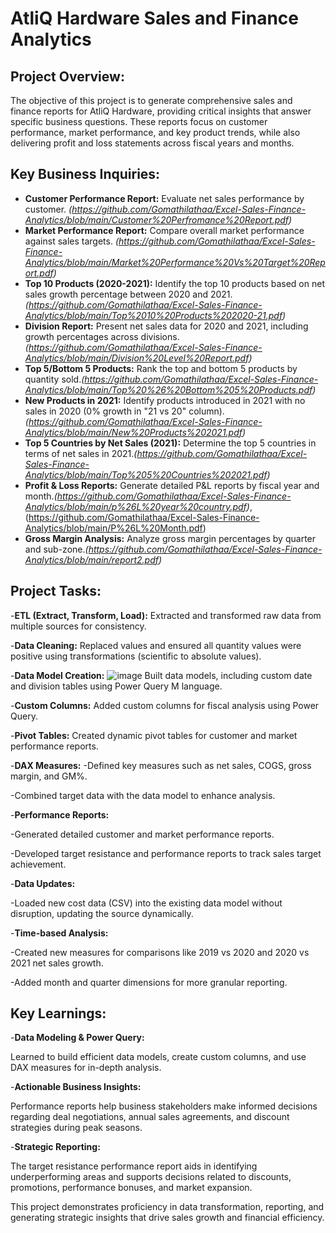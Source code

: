 # AtliQ Hardware Sales and Finance Analytics


## Project Overview:
The objective of this project is to generate comprehensive sales and finance reports for AtliQ Hardware, providing critical insights that answer specific business questions. These reports focus on customer performance, market performance, and key product trends, while also delivering profit and loss statements across fiscal years and months.

## Key Business Inquiries:
- **Customer Performance Report:** Evaluate net sales performance by customer. _(https://github.com/Gomathilathaa/Excel-Sales-Finance-Analytics/blob/main/Customer%20Perfromance%20Report.pdf)_ 
- **Market Performance Report:** Compare overall market performance against sales targets. _(https://github.com/Gomathilathaa/Excel-Sales-Finance-Analytics/blob/main/Market%20Performance%20Vs%20Target%20Report.pdf)_
- **Top 10 Products (2020-2021):** Identify the top 10 products based on net sales growth percentage between 2020 and 2021._(https://github.com/Gomathilathaa/Excel-Sales-Finance-Analytics/blob/main/Top%2010%20Products%202020-21.pdf)_
- **Division Report:** Present net sales data for 2020 and 2021, including growth percentages across divisions._(https://github.com/Gomathilathaa/Excel-Sales-Finance-Analytics/blob/main/Division%20Level%20Report.pdf)_
- **Top 5/Bottom 5 Products:** Rank the top and bottom 5 products by quantity sold._(https://github.com/Gomathilathaa/Excel-Sales-Finance-Analytics/blob/main/Top%20%26%20Bottom%205%20Products.pdf)_
- **New Products in 2021:** Identify products introduced in 2021 with no sales in 2020 (0% growth in "21 vs 20" column)._(https://github.com/Gomathilathaa/Excel-Sales-Finance-Analytics/blob/main/New%20Products%202021.pdf)_
- **Top 5 Countries by Net Sales (2021):** Determine the top 5 countries in terms of net sales in 2021._(https://github.com/Gomathilathaa/Excel-Sales-Finance-Analytics/blob/main/Top%205%20Countries%202021.pdf)_
- **Profit & Loss Reports:** Generate detailed P&L reports by fiscal year and month._(https://github.com/Gomathilathaa/Excel-Sales-Finance-Analytics/blob/main/p%26L%20year%20country.pdf)_, (https://github.com/Gomathilathaa/Excel-Sales-Finance-Analytics/blob/main/P%26L%20Month.pdf)
- **Gross Margin Analysis:** Analyze gross margin percentages by quarter and sub-zone._(https://github.com/Gomathilathaa/Excel-Sales-Finance-Analytics/blob/main/report2.pdf)_


## Project Tasks:
-**ETL (Extract, Transform, Load):**
Extracted and transformed raw data from multiple sources for consistency.

-**Data Cleaning:**
Replaced values and ensured all quantity values were positive using transformations (scientific to absolute values).

-**Data Model Creation:**
![image](https://github.com/user-attachments/assets/3a8a6a2f-bebb-48ab-8247-48c9ee988a6f)
Built data models, including custom date and division tables using Power Query M language.

-**Custom Columns:**
Added custom columns for fiscal analysis using Power Query.

-**Pivot Tables:**
Created dynamic pivot tables for customer and market performance reports.

-**DAX Measures:**
-Defined key measures such as net sales, COGS, gross margin, and GM%.

-Combined target data with the data model to enhance analysis.

-**Performance Reports:**

-Generated detailed customer and market performance reports.

-Developed target resistance and performance reports to track sales target achievement.

-**Data Updates:**

-Loaded new cost data (CSV) into the existing data model without disruption, updating the source dynamically.

-**Time-based Analysis:**

-Created new measures for comparisons like 2019 vs 2020 and 2020 vs 2021 net sales growth.

-Added month and quarter dimensions for more granular reporting.



## Key Learnings:

-**Data Modeling & Power Query:**

Learned to build efficient data models, create custom columns, and use DAX measures for in-depth analysis.

-**Actionable Business Insights:**

Performance reports help business stakeholders make informed decisions regarding deal negotiations, annual sales agreements, and discount strategies during peak seasons.

-**Strategic Reporting:**

The target resistance performance report aids in identifying underperforming areas and supports decisions related to discounts, promotions, performance bonuses, and market expansion.

This project demonstrates proficiency in data transformation, reporting, and generating strategic insights that drive sales growth and financial efficiency.

















